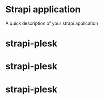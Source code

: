# Strapi application

A quick description of your strapi application
# strapi-plesk
# strapi-plesk
# strapi-plesk
